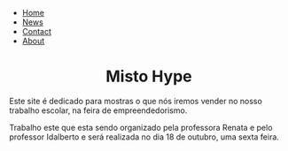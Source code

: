 <html>
<head>
  <style>

ul {
  list-style-type: none;
  margin: 0;
  padding: 0;
  width: 200px;
  background-color: #f1f1f1;
}

li a {
  display: block;
  color: #000;
  padding: 8px 16px;
  text-decoration: none;
}

/* Change the link color on hover */
li a:hover {
  background-color: #555;
  color: white;
}

    
    body {
  background-color: #f0deac;
}
</style>
</head>
<body>

<ul>
  <li><a href="#home">Home</a></li>
  <li><a href="#news">News</a></li>
  <li><a href="#contact">Contact</a></li>
  <li><a href="#about">About</a></li>
</ul>
  
  <center>
  <h1>Misto Hype</h1>
  </center>

<p>Este site é dedicado para mostras o que nós iremos vender no nosso trabalho escolar, na feira de empreendedorismo.</p>
<p>Trabalho este que esta sendo organizado pela professora Renata e pelo professor Idalberto e será realizada no dia 18 de outubro, uma sexta feira.</p> 

</body>
</html>
